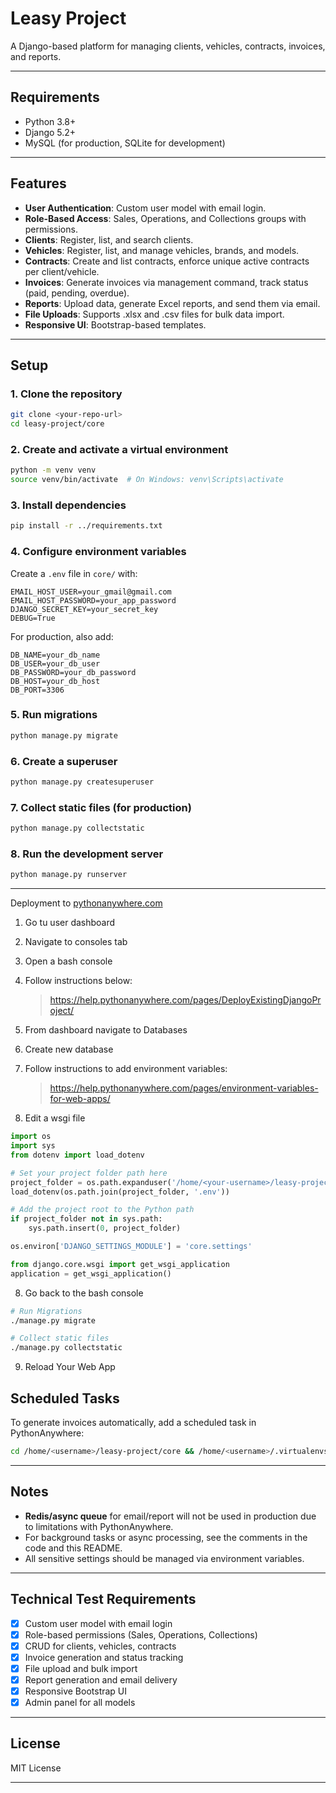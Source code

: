 # Leasy Project

A Django-based platform for managing clients, vehicles, contracts, invoices, and reports.

---

## Requirements

- Python 3.8+
- Django 5.2+
- MySQL (for production, SQLite for development)

---

## Features

- **User Authentication**: Custom user model with email login.
- **Role-Based Access**: Sales, Operations, and Collections groups with permissions.
- **Clients**: Register, list, and search clients.
- **Vehicles**: Register, list, and manage vehicles, brands, and models.
- **Contracts**: Create and list contracts, enforce unique active contracts per client/vehicle.
- **Invoices**: Generate invoices via management command, track status (paid, pending, overdue).
- **Reports**: Upload data, generate Excel reports, and send them via email.
- **File Uploads**: Supports .xlsx and .csv files for bulk data import.
- **Responsive UI**: Bootstrap-based templates.

---

## Setup

### 1. Clone the repository

```sh
git clone <your-repo-url>
cd leasy-project/core
```

### 2. Create and activate a virtual environment

```sh
python -m venv venv
source venv/bin/activate  # On Windows: venv\Scripts\activate
```

### 3. Install dependencies

```sh
pip install -r ../requirements.txt
```

### 4. Configure environment variables

Create a `.env` file in `core/` with:

```
EMAIL_HOST_USER=your_gmail@gmail.com
EMAIL_HOST_PASSWORD=your_app_password
DJANGO_SECRET_KEY=your_secret_key
DEBUG=True
```

For production, also add:

```
DB_NAME=your_db_name
DB_USER=your_db_user
DB_PASSWORD=your_db_password
DB_HOST=your_db_host
DB_PORT=3306
```

### 5. Run migrations

```sh
python manage.py migrate
```

### 6. Create a superuser

```sh
python manage.py createsuperuser
```

### 7. Collect static files (for production)

```sh
python manage.py collectstatic
```

### 8. Run the development server

```sh
python manage.py runserver
```

---

Deployment to [pythonanywhere.com](https://www.pythonanywhere.com/)

1. Go tu user dashboard
2. Navigate to consoles tab
3. Open a bash console
4. Follow instructions below:

   > https://help.pythonanywhere.com/pages/DeployExistingDjangoProject/

5. From dashboard navigate to Databases
6. Create new database
7. Follow instructions to add environment variables:

   > https://help.pythonanywhere.com/pages/environment-variables-for-web-apps/

8. Edit a wsgi file

```python
import os
import sys
from dotenv import load_dotenv

# Set your project folder path here
project_folder = os.path.expanduser('/home/<your-username>/leasy-project/core')
load_dotenv(os.path.join(project_folder, '.env'))

# Add the project root to the Python path
if project_folder not in sys.path:
    sys.path.insert(0, project_folder)

os.environ['DJANGO_SETTINGS_MODULE'] = 'core.settings'

from django.core.wsgi import get_wsgi_application
application = get_wsgi_application()
```

8. Go back to the bash console

```bash
# Run Migrations
./manage.py migrate

# Collect static files
./manage.py collectstatic
```

9.  Reload Your Web App

## Scheduled Tasks

To generate invoices automatically, add a scheduled task in PythonAnywhere:

```sh
cd /home/<username>/leasy-project/core && /home/<username>/.virtualenvs/<your-virtualenv>/bin/python manage.py generate_invoices
```

---

## Notes

- **Redis/async queue** for email/report will not be used in production due to limitations with PythonAnywhere.
- For background tasks or async processing, see the comments in the code and this README.
- All sensitive settings should be managed via environment variables.

---

## Technical Test Requirements

- [x] Custom user model with email login
- [x] Role-based permissions (Sales, Operations, Collections)
- [x] CRUD for clients, vehicles, contracts
- [x] Invoice generation and status tracking
- [x] File upload and bulk import
- [x] Report generation and email delivery
- [x] Responsive Bootstrap UI
- [x] Admin panel for all models

---

## License

MIT License

---

